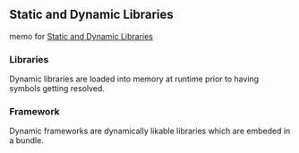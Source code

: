## Static and Dynamic Libraries
memo for [Static and Dynamic Libraries](https://pewpewthespells.com/blog/static_and_dynamic_libraries.html)

### Libraries
Dynamic libraries are loaded into memory at runtime prior to having symbols getting resolved. 

### Framework
Dynamic frameworks are dynamically likable libraries which are embeded in a bundle.
